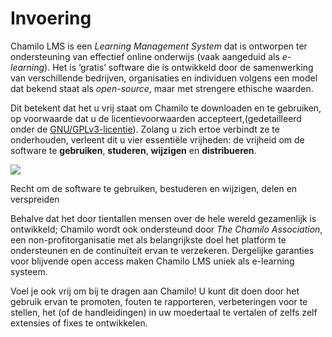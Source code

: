 # Invoering

Chamilo LMS is een _Learning Management System_ dat is ontworpen ter ondersteuning van effectief online onderwijs \(vaak aangeduid als _e-learning_\). Het is ‘gratis’ software die is ontwikkeld door de samenwerking van verschillende bedrijven, organisaties en individuen volgens een model dat bekend staat als _open-source_, maar met strengere ethische waarden.

Dit betekent dat het u vrij staat om Chamilo te downloaden en te gebruiken, op voorwaarde dat u de licentievoorwaarden accepteert,\(gedetailleerd onder de [GNU/GPLv3-licentie](http://www.gnu.org/licenses/quick-guide-gplv3.html )\). Zolang u zich ertoe verbindt ze te onderhouden, verleent dit u vier essentiële vrijheden: de vrijheid om de software te **gebruiken**, **studeren**, **wijzigen** en **distribueren**.

![](../../.gitbook/assets/images268%20%281%29.png)

Recht om de software te gebruiken, bestuderen en wijzigen, delen en verspreiden

Behalve dat het door tientallen mensen over de hele wereld gezamenlijk is ontwikkeld; Chamilo wordt ook ondersteund door _The Chamilo Association_, een non-profitorganisatie met als belangrijkste doel het platform te ondersteunen en de continuïteit ervan te verzekeren. Dergelijke garanties voor blijvende open access maken Chamilo LMS uniek als e-learning systeem.

Voel je ook vrij om bij te dragen aan Chamilo! U kunt dit doen door het gebruik ervan te promoten, fouten te rapporteren, verbeteringen voor te stellen, het \(of de handleidingen\) in uw moedertaal te vertalen of zelfs zelf extensies of fixes te ontwikkelen.
